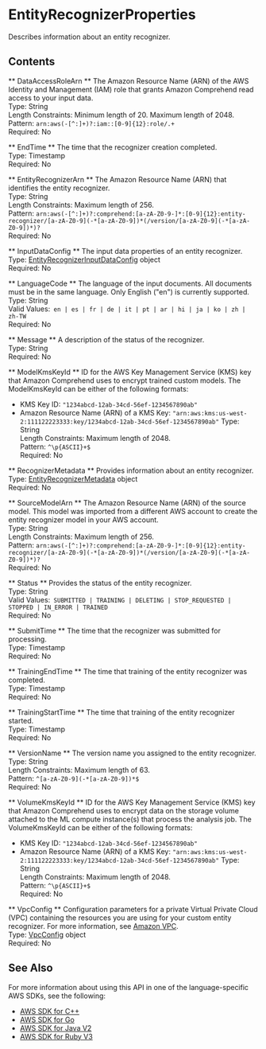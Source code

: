 # EntityRecognizerProperties<a name="API_EntityRecognizerProperties"></a>

Describes information about an entity recognizer\.

## Contents<a name="API_EntityRecognizerProperties_Contents"></a>

 ** DataAccessRoleArn **   <a name="comprehend-Type-EntityRecognizerProperties-DataAccessRoleArn"></a>
 The Amazon Resource Name \(ARN\) of the AWS Identity and Management \(IAM\) role that grants Amazon Comprehend read access to your input data\.  
Type: String  
Length Constraints: Minimum length of 20\. Maximum length of 2048\.  
Pattern: `arn:aws(-[^:]+)?:iam::[0-9]{12}:role/.+`   
Required: No

 ** EndTime **   <a name="comprehend-Type-EntityRecognizerProperties-EndTime"></a>
The time that the recognizer creation completed\.  
Type: Timestamp  
Required: No

 ** EntityRecognizerArn **   <a name="comprehend-Type-EntityRecognizerProperties-EntityRecognizerArn"></a>
The Amazon Resource Name \(ARN\) that identifies the entity recognizer\.  
Type: String  
Length Constraints: Maximum length of 256\.  
Pattern: `arn:aws(-[^:]+)?:comprehend:[a-zA-Z0-9-]*:[0-9]{12}:entity-recognizer/[a-zA-Z0-9](-*[a-zA-Z0-9])*(/version/[a-zA-Z0-9](-*[a-zA-Z0-9])*)?`   
Required: No

 ** InputDataConfig **   <a name="comprehend-Type-EntityRecognizerProperties-InputDataConfig"></a>
The input data properties of an entity recognizer\.  
Type: [EntityRecognizerInputDataConfig](API_EntityRecognizerInputDataConfig.md) object  
Required: No

 ** LanguageCode **   <a name="comprehend-Type-EntityRecognizerProperties-LanguageCode"></a>
 The language of the input documents\. All documents must be in the same language\. Only English \("en"\) is currently supported\.  
Type: String  
Valid Values:` en | es | fr | de | it | pt | ar | hi | ja | ko | zh | zh-TW`   
Required: No

 ** Message **   <a name="comprehend-Type-EntityRecognizerProperties-Message"></a>
 A description of the status of the recognizer\.  
Type: String  
Required: No

 ** ModelKmsKeyId **   <a name="comprehend-Type-EntityRecognizerProperties-ModelKmsKeyId"></a>
ID for the AWS Key Management Service \(KMS\) key that Amazon Comprehend uses to encrypt trained custom models\. The ModelKmsKeyId can be either of the following formats:   
+ KMS Key ID: `"1234abcd-12ab-34cd-56ef-1234567890ab"` 
+ Amazon Resource Name \(ARN\) of a KMS Key: `"arn:aws:kms:us-west-2:111122223333:key/1234abcd-12ab-34cd-56ef-1234567890ab"` 
Type: String  
Length Constraints: Maximum length of 2048\.  
Pattern: `^\p{ASCII}+$`   
Required: No

 ** RecognizerMetadata **   <a name="comprehend-Type-EntityRecognizerProperties-RecognizerMetadata"></a>
 Provides information about an entity recognizer\.  
Type: [EntityRecognizerMetadata](API_EntityRecognizerMetadata.md) object  
Required: No

 ** SourceModelArn **   <a name="comprehend-Type-EntityRecognizerProperties-SourceModelArn"></a>
The Amazon Resource Name \(ARN\) of the source model\. This model was imported from a different AWS account to create the entity recognizer model in your AWS account\.  
Type: String  
Length Constraints: Maximum length of 256\.  
Pattern: `arn:aws(-[^:]+)?:comprehend:[a-zA-Z0-9-]*:[0-9]{12}:entity-recognizer/[a-zA-Z0-9](-*[a-zA-Z0-9])*(/version/[a-zA-Z0-9](-*[a-zA-Z0-9])*)?`   
Required: No

 ** Status **   <a name="comprehend-Type-EntityRecognizerProperties-Status"></a>
Provides the status of the entity recognizer\.  
Type: String  
Valid Values:` SUBMITTED | TRAINING | DELETING | STOP_REQUESTED | STOPPED | IN_ERROR | TRAINED`   
Required: No

 ** SubmitTime **   <a name="comprehend-Type-EntityRecognizerProperties-SubmitTime"></a>
The time that the recognizer was submitted for processing\.  
Type: Timestamp  
Required: No

 ** TrainingEndTime **   <a name="comprehend-Type-EntityRecognizerProperties-TrainingEndTime"></a>
The time that training of the entity recognizer was completed\.  
Type: Timestamp  
Required: No

 ** TrainingStartTime **   <a name="comprehend-Type-EntityRecognizerProperties-TrainingStartTime"></a>
The time that training of the entity recognizer started\.  
Type: Timestamp  
Required: No

 ** VersionName **   <a name="comprehend-Type-EntityRecognizerProperties-VersionName"></a>
The version name you assigned to the entity recognizer\.  
Type: String  
Length Constraints: Maximum length of 63\.  
Pattern: `^[a-zA-Z0-9](-*[a-zA-Z0-9])*$`   
Required: No

 ** VolumeKmsKeyId **   <a name="comprehend-Type-EntityRecognizerProperties-VolumeKmsKeyId"></a>
ID for the AWS Key Management Service \(KMS\) key that Amazon Comprehend uses to encrypt data on the storage volume attached to the ML compute instance\(s\) that process the analysis job\. The VolumeKmsKeyId can be either of the following formats:  
+ KMS Key ID: `"1234abcd-12ab-34cd-56ef-1234567890ab"` 
+ Amazon Resource Name \(ARN\) of a KMS Key: `"arn:aws:kms:us-west-2:111122223333:key/1234abcd-12ab-34cd-56ef-1234567890ab"` 
Type: String  
Length Constraints: Maximum length of 2048\.  
Pattern: `^\p{ASCII}+$`   
Required: No

 ** VpcConfig **   <a name="comprehend-Type-EntityRecognizerProperties-VpcConfig"></a>
 Configuration parameters for a private Virtual Private Cloud \(VPC\) containing the resources you are using for your custom entity recognizer\. For more information, see [Amazon VPC](https://docs.aws.amazon.com/vpc/latest/userguide/what-is-amazon-vpc.html)\.   
Type: [VpcConfig](API_VpcConfig.md) object  
Required: No

## See Also<a name="API_EntityRecognizerProperties_SeeAlso"></a>

For more information about using this API in one of the language\-specific AWS SDKs, see the following:
+  [AWS SDK for C\+\+](https://docs.aws.amazon.com/goto/SdkForCpp/comprehend-2017-11-27/EntityRecognizerProperties) 
+  [AWS SDK for Go](https://docs.aws.amazon.com/goto/SdkForGoV1/comprehend-2017-11-27/EntityRecognizerProperties) 
+  [AWS SDK for Java V2](https://docs.aws.amazon.com/goto/SdkForJavaV2/comprehend-2017-11-27/EntityRecognizerProperties) 
+  [AWS SDK for Ruby V3](https://docs.aws.amazon.com/goto/SdkForRubyV3/comprehend-2017-11-27/EntityRecognizerProperties) 